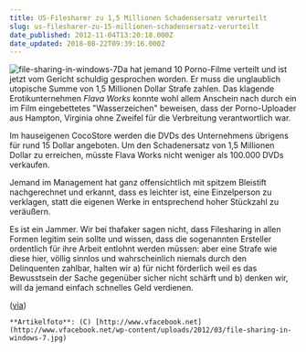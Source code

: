 ```yaml
---
title: US-Filesharer zu 1,5 Millionen Schadensersatz verurteilt
slug: us-filesharer-zu-15-millionen-schadensersatz-verurteilt
date_published: 2012-11-04T13:20:18.000Z
date_updated: 2018-08-22T09:39:16.000Z
---
```


![file-sharing-in-windows-7](//picdump.thafaker.de/2012/11/file-sharing-in-windows-7-100x100.jpg)Da hat jemand 10 Porno-Filme verteilt und ist jetzt vom Gericht schuldig gesprochen worden. Er muss die unglaublich utopische Summe von 1,5 Millionen Dollar Strafe zahlen. Das klagende Erotikunternehmen *Flava Works* konnte wohl allem Anschein nach durch ein im Film eingebettetes "Wasserzeichen" beweisen, dass der Porno-Uploader aus Hampton, Virginia ohne Zweifel für die Verbreitung verantwortlich war. 

Im hauseigenen CocoStore werden die DVDs des Unternehmens übrigens für rund 15 Dollar angeboten. Um den Schadenersatz von 1,5 Millionen Dollar zu erreichen, müsste Flava Works nicht weniger als 100.000 DVDs verkaufen.

Jemand im Management hat ganz offensichtlich mit spitzem Bleistift nachgerechnet und erkannt, dass es leichter ist, eine Einzelperson zu verklagen, statt die eigenen Werke in entsprechend hoher Stückzahl zu veräußern.

Es ist ein Jammer. Wir bei thafaker sagen nicht, dass Filesharing in allen Formen legitim sein sollte und wissen, dass die sogenannten Ersteller ordentlich für ihre Arbeit entlohnt werden müssen: aber eine Strafe wie diese hier, völlig sinnlos und wahrscheinlich niemals durch den Delinquenten zahlbar, halten wir a) für nicht förderlich weil es das Bewusstsein der Sache gegenüber sicher nicht schärft und b) denken wir, will da jemand einfach schnelles Geld verdienen.

([via](http://www.basicthinking.de/blog/2012/11/02/usa-filesharer-muss-15-millionen-dollar-schadenersatz-fur-10-filme-bezahlen/))

`**Artikelfoto**: (C) [http://www.vfacebook.net](http://www.vfacebook.net/wp-content/uploads/2012/03/file-sharing-in-windows-7.jpg)`

